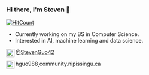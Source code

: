 ### Hi there, I'm Steven 👋
[![HitCount](http://hits.dwyl.com/StevenGuo42/{project}.svg)](http://hits.dwyl.com/StevenGuo42/{project})

- Currently working on my BS in Computer Science.
- Interested in AI, machine learning and data science.

[<img align="left" width="22px" src="https://cdn.jsdelivr.net/npm/simple-icons@v3/icons/twitter.svg" /> ][twitter]
[@StevenGuo42][twitter]

hguo988[<img align="left" width="22px" src="https://cdn.jsdelivr.net/npm/simple-icons@3.4.0/icons/mail-dot-ru.svg" /> ][email]community.nipissingu.ca



[twitter]: https://twitter.com/StevenGuo42
[email]: hguo988@community.nipissingu.ca
